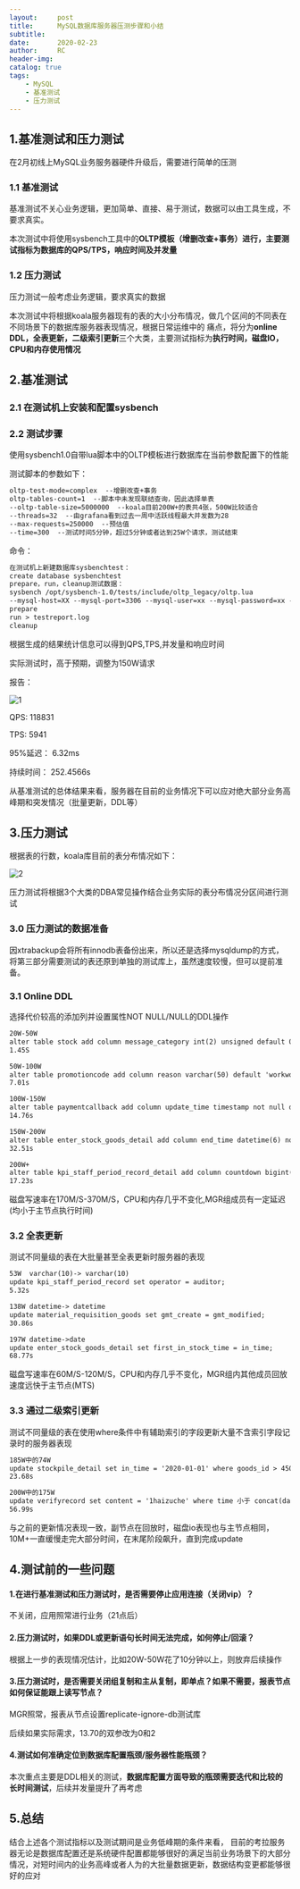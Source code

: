```yaml
---
layout:     post
title:      MySQL数据库服务器压测步骤和小结
subtitle:  	
date:       2020-02-23
author:     RC
header-img: 
catalog: true
tags:
    - MySQL
    - 基准测试
    - 压力测试
---
```


## 1.基准测试和压力测试

在2月初线上MySQL业务服务器硬件升级后，需要进行简单的压测

### 1.1 基准测试

基准测试不关心业务逻辑，更加简单、直接、易于测试，数据可以由工具生成，不要求真实。

本次测试中将使用sysbench工具中的**OLTP模板（增删改查+事务）**进行，主要测试指标为数据库的**QPS/TPS，响应时间及并发量**

### 1.2 压力测试

压力测试一般考虑业务逻辑，要求真实的数据

本次测试中将根据koala服务器现有的表的大小分布情况，做几个区间的不同表在不同场景下的数据库服务器表现情况，根据日常运维中的
痛点，将分为**online DDL，全表更新，二级索引更新**三个大类，主要测试指标为**执行时间，磁盘IO，CPU和内存使用情况**

## 2.基准测试

### 2.1 在测试机上安装和配置sysbench

### 2.2 测试步骤

使用sysbench1.0自带lua脚本中的OLTP模板进行数据库在当前参数配置下的性能

测试脚本的参数如下：

```html
oltp-test-mode=complex  --增删改查+事务
oltp-tables-count=1  --脚本中未发现联结查询，因此选择单表
--oltp-table-size=5000000  --koala目前200W+的表共4张，500W比较适合
--threads=32  --由grafana看到过去一周中活跃线程最大并发数为28
--max-requests=250000  --预估值
--time=300  --测试时间5分钟，超过5分钟或者达到25W个请求，测试结束
```

命令：

```html
在测试机上新建数据库sysbenchtest：
create database sysbenchtest
prepare，run，cleanup测试数据：
sysbench /opt/sysbench-1.0/tests/include/oltp_legacy/oltp.lua 
--mysql-host=XX --mysql-port=3306 --mysql-user=xx --mysql-password=xx --mysql-db=sysbenchtest --oltp-test-mode=complex --oltp-tables-count=1 --oltp-table-size=5000000 --threads=30 --max-requests=250000 --time=300 --report-interval=10 
prepare
run > testreport.log
cleanup
```

根据生成的结果统计信息可以得到QPS,TPS,并发量和响应时间

实际测试时，高于预期，调整为150W请求

报告：

![1](https://i.postimg.cc/RVV4xYVc/1.png)

QPS: 118831

TPS: 5941

95%延迟： 6.32ms

持续时间： 252.4566s

从基准测试的总体结果来看，服务器在目前的业务情况下可以应对绝大部分业务高峰期和突发情况（批量更新，DDL等）

## 3.压力测试

根据表的行数，koala库目前的表分布情况如下：

![2](https://i.postimg.cc/25vfxR2f/2.png)

压力测试将根据3个大类的DBA常见操作结合业务实际的表分布情况分区间进行测试

### 3.0 压力测试的数据准备

因xtrabackup会将所有innodb表备份出来，所以还是选择mysqldump的方式，将第三部分需要测试的表还原到单独的测试库上，虽然速度较慢，但可以提前准备。

### 3.1 Online DDL

选择代价较高的添加列并设置属性NOT NULL/NULL的DDL操作

```html
20W-50W
alter table stock add column message_category int(2) unsigned default 0 not null; 
1.45S
```

```html
50W-100W
alter table promotioncode add column reason varchar(50) default 'workworkutf8mb4herewego' not null;
7.01s
```

```html
100W-150W
alter table paymentcallback add column update_time timestamp not null default current_timestamp on update current_timestamp comment '修改时间';
14.76s
```

```html
150W-200W
alter table enter_stock_goods_detail add column end_time datetime(6) not null default '2020-01-01 00:00:00' after price;
32.51s
```

```html
200W+
alter table kpi_staff_period_record_detail add column countdown bigint(10) not null default 0 after final_score;
17.23s
```

磁盘写速率在170M/S-370M/S，CPU和内存几乎不变化,MGR组成员有一定延迟(均小于主节点执行时间)

### 3.2 全表更新

测试不同量级的表在大批量甚至全表更新时服务器的表现

```html
53W  varchar(10)-> varchar(10)
update kpi_staff_period_record set operator = auditor;
5.32s
```

```html
138W datetime-> datetime
update material_requisition_goods set gmt_create = gmt_modified;
30.86s
```

```html
197W datetime->date
update enter_stock_goods_detail set first_in_stock_time = in_time;
68.77s
```

磁盘写速率在60M/S-120M/S，CPU和内存几乎不变化，MGR组内其他成员回放速度远快于主节点(MTS)

### 3.3 通过二级索引更新

测试不同量级的表在使用where条件中有辅助索引的字段更新大量不含索引字段记录时的服务器表现

```html
185W中的74W
update stockpile_detail set in_time = '2020-01-01' where goods_id > 4500
23.68s
```

```html
200W中的175W
update verifyrecord set content = '1haizuche' where time 小于 concat(date_format(date_add(now(),interval -180 day),'%Y-%m-%d'),' 00:00:00');
56.99s
```

与之前的更新情况表现一致，副节点在回放时，磁盘io表现也与主节点相同，10M+一直缓慢走完大部分时间，在末尾阶段飙升，直到完成update

## 4.测试前的一些问题

#### 1.在进行基准测试和压力测试时，是否需要停止应用连接（关闭vip）？

不关闭，应用照常进行业务（21点后）

#### 2.压力测试时，如果DDL或更新语句长时间无法完成，如何停止/回滚？

根据上一步的表现情况估计，比如20W-50W花了10分钟以上，则放弃后续操作

#### 3.压力测试时，是否需要关闭组复制和主从复制，即单点？如果不需要，报表节点如何保证能跟上读写节点？

MGR照常，报表从节点设置replicate-ignore-db测试库

后续如果实际需求，13.70的双参改为0和2

#### 4.测试如何准确定位到数据库配置瓶颈/服务器性能瓶颈？

本次重点主要是DDL相关的测试，**数据库配置方面导致的瓶颈需要迭代和比较的长时间测试**，后续并发量提升了再考虑

## 5.总结

结合上述各个测试指标以及测试期间是业务低峰期的条件来看，
目前的考拉服务器无论是数据库配置还是系统硬件配置都能够很好的满足当前业务场景下的大部分情况，对短时间内的业务高峰或者人为的大批量数据更新，数据结构变更都能够很好的应对
